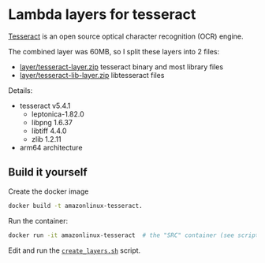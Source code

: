# Lambda layers for tesseract

[Tesseract](https://github.com/tesseract-ocr/tesseract) is an open source optical
character recognition (OCR) engine.

The combined layer was 60MB, so I split these layers into 2 files:
- [layer/tesseract-layer.zip](layer/tesseract-layer.zip) tesseract binary and most library files
- [layer/tesseract-lib-layer.zip](layer/tesseract-lib-layer.zip) libtesseract files

Details:
- tesseract v5.4.1
  - leptonica-1.82.0
  - libpng 1.6.37
  - libtiff 4.4.0
  - zlib 1.2.11
- arm64 architecture

## Build it yourself
Create the docker image
```bash
docker build -t amazonlinux-tesseract.
```

Run the container:
```bash
docker run -it amazonlinux-tesseract  # the "SRC" container (see script)
```

Edit and run the [`create_layers.sh`](create_layers.sh) script.
